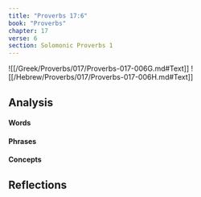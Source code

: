 ```yaml
---
title: "Proverbs 17:6"
book: "Proverbs"
chapter: 17
verse: 6
section: Solomonic Proverbs 1
---
```

![[/Greek/Proverbs/017/Proverbs-017-006G.md#Text]]
![[/Hebrew/Proverbs/017/Proverbs-017-006H.md#Text]]

## Analysis

#### Words

#### Phrases

#### Concepts

## Reflections
